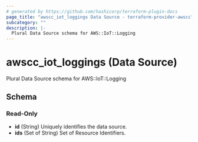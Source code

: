 ```yaml
---
# generated by https://github.com/hashicorp/terraform-plugin-docs
page_title: "awscc_iot_loggings Data Source - terraform-provider-awscc"
subcategory: ""
description: |-
  Plural Data Source schema for AWS::IoT::Logging
---
```


# awscc_iot_loggings (Data Source)

Plural Data Source schema for AWS::IoT::Logging



<!-- schema generated by tfplugindocs -->
## Schema

### Read-Only

- **id** (String) Uniquely identifies the data source.
- **ids** (Set of String) Set of Resource Identifiers.


